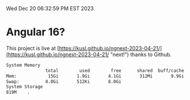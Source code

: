 Wed Dec 20 06:32:59 PM EST 2023

# Angular 16?


This project is live at [https://kusl.github.io/ngnext-2023-04-21/](https://kusl.github.io/ngnext-2023-04-21/ "next!") thanks to Github.

```bash
System Memory
               total        used        free      shared  buff/cache   available
Mem:            15Gi       1.9Gi       4.1Gi       312Mi       9.9Gi        13Gi
Swap:          8.0Gi       512Ki       8.0Gi
System Storage
819M	.
```
```bash
